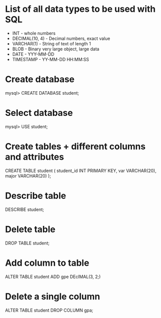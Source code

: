 # List of all data types to be used with SQL

* INT - whole numbers
* DECIMAL(10, 4) - Decimal numbers, exact value
* VARCHAR(1) - String of text of length 1
* BLOB - Binary very large object, large data
* DATE - YYY-MM-DD
* TIMESTAMP - YY-MM-DD HH:MM:SS

# Create database
mysql> CREATE DATABASE student;

# Select database
mysql> USE student;

# Create tables + different columns and attributes

CREATE TABLE student (
  student_id INT PRIMARY KEY,
  var VARCHAR(20),
  major VARCHAR(20)
);

# Describe table
DESCRIBE student;

# Delete table
DROP TABLE student;

# Add column to table 
ALTER TABLE student ADD gpe DEcIMAL(3, 2;)

# Delete a single column
ALTER TABLE student DROP COLUMN gpa;